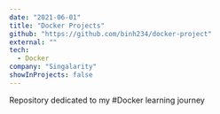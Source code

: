 ```yaml
---
date: "2021-06-01"
title: "Docker Projects"
github: "https://github.com/binh234/docker-project"
external: ""
tech:
  - Docker
company: "Singalarity"
showInProjects: false
---
```


Repository dedicated to my #Docker learning journey
